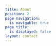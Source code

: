```yaml
---
title: About
position: 2
page navigation:
  is navigable: true
page title:
  is displayed: false
layout: contact
---
```



